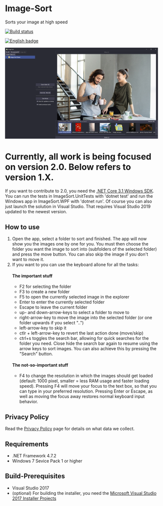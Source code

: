 # Image-Sort 
Sorts your image at high speed

[![Build status](https://ci.appveyor.com/api/projects/status/i72q6f479ah9d4vw/branch/master?svg=true)](https://ci.appveyor.com/project/Lolle2000la/image-sort/branch/master)

<a href='//www.microsoft.com/store/apps/9PGDK9WN8HG6?ocid=badge'><img src='https://assets.windowsphone.com/85864462-9c82-451e-9355-a3d5f874397a/English_get-it-from-MS_InvariantCulture_Default.png' alt='English badge' width="200"/></a>

![Screenshot from the user interface of Image Sort](./Image-Sort-Screenshot.png)

# Currently, all work is being focused on version 2.0. Below refers to version 1.X.

If you want to contribute to 2.0, you need the [.NET Core 3.1 Windows SDK](https://dotnet.microsoft.com/download/dotnet-core/3.1).
You can run the tests in ImageSort.UnitTests with 'dotnet test' and run the Windows app in ImageSort.WPF with 'dotnet run'.
Of course you can also just launch the solution in Visual Studio. That requires Visual Studio 2019 updated to the newest version. 

## How to use
1. Open the app, select a folder to sort and finished. The app will now show you the images one by one for you. You must then choose the folder you want the image to sort into (subfolders of the selected folder) and press the move button. You can also skip the image if you don't want to move it.
2. If you want to you can use the keyboard allone for all the tasks:
   #### The important stuff
   * F2 for selecting the folder
   * F3 to create a new folder
   * F5 to open the currently selected image in the explorer
   * Enter to enter the currently selected folder
   * Escape to leave the current folder
   * up- and down-arrow-keys to select a folder to move to
   * right-arrow-key to move the image into the selected folder (or one folder upwards if you select "..")
   * left-arrow-key to skip it
   * ctlr + left-arrow-key to revert the last action done (move/skip)
   * ctrl+s toggles the search bar, allowing for quick searches for the folder you need. Close hide the search bar again to resume using the arrow keys to sort images. You can also achieve this by pressing the "Search" button.
   #### The not-so-important stuff
   * F4 to change the resolution in which the images should get loaded (default: 1000 pixel, smaller = less RAM usage and faster loading speed). Pressing F4 will move your focus to the text box, so that you can type in your preferred resolution. Pressing Enter or Escape, as well as moving the focus away restores normal keyboard input behavior.
   
## Privacy Policy
Read the [Privacy Policy](https://imagesort.org/privacy_policy.html) page for details on what data we collect.

## Requirements
* .NET Framework 4.7.2
* Windows 7 Sevice Pack 1 or higher

## Build-Prerequisites
* Visual Studio 2017
* (optional) For building the installer, you need the [Microsoft Visual Studio 2017 Installer Projects](https://marketplace.visualstudio.com/items?itemName=VisualStudioProductTeam.MicrosoftVisualStudio2017InstallerProjects)
